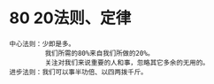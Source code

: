 # 80 20法则、定律
    
    中心法则：少即是多。
             我们所需的80%来自我们所做的20%。
             关注对我们来说重要的人和事，忽略其它多余的无用的。
    进步法则：我们可以事半功倍、以四两拨千斤。
